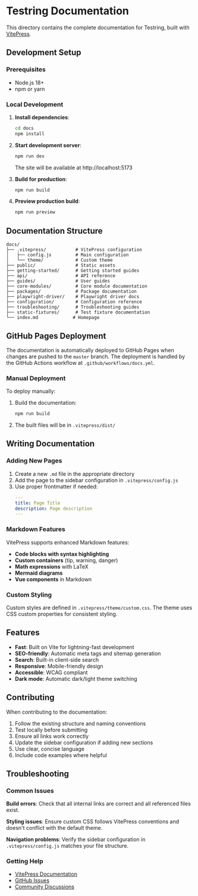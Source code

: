 # Testring Documentation

This directory contains the complete documentation for Testring, built with [VitePress](https://vitepress.dev/).

## Development Setup

### Prerequisites

- Node.js 18+ 
- npm or yarn

### Local Development

1. **Install dependencies**:
   ```bash
   cd docs
   npm install
   ```

2. **Start development server**:
   ```bash
   npm run dev
   ```
   The site will be available at http://localhost:5173

3. **Build for production**:
   ```bash
   npm run build
   ```

4. **Preview production build**:
   ```bash
   npm run preview
   ```

## Documentation Structure

```
docs/
├── .vitepress/           # VitePress configuration
│   ├── config.js         # Main configuration
│   └── theme/            # Custom theme
├── public/               # Static assets
├── getting-started/      # Getting started guides
├── api/                  # API reference
├── guides/               # User guides
├── core-modules/         # Core module documentation
├── packages/             # Package documentation
├── playwright-driver/    # Playwright driver docs
├── configuration/        # Configuration reference
├── troubleshooting/      # Troubleshooting guides
├── static-fixtures/      # Test fixture documentation
└── index.md             # Homepage
```

## GitHub Pages Deployment

The documentation is automatically deployed to GitHub Pages when changes are pushed to the `master` branch. The deployment is handled by the GitHub Actions workflow at `.github/workflows/docs.yml`.

### Manual Deployment

To deploy manually:

1. Build the documentation:
   ```bash
   npm run build
   ```

2. The built files will be in `.vitepress/dist/`

## Writing Documentation

### Adding New Pages

1. Create a new `.md` file in the appropriate directory
2. Add the page to the sidebar configuration in `.vitepress/config.js`
3. Use proper frontmatter if needed:
   ```yaml
   ---
   title: Page Title
   description: Page description
   ---
   ```

### Markdown Features

VitePress supports enhanced Markdown features:

- **Code blocks with syntax highlighting**
- **Custom containers** (tip, warning, danger)
- **Math expressions** with LaTeX
- **Mermaid diagrams**
- **Vue components** in Markdown

### Custom Styling

Custom styles are defined in `.vitepress/theme/custom.css`. The theme uses CSS custom properties for consistent styling.

## Features

- **Fast**: Built on Vite for lightning-fast development
- **SEO-friendly**: Automatic meta tags and sitemap generation
- **Search**: Built-in client-side search
- **Responsive**: Mobile-friendly design
- **Accessible**: WCAG compliant
- **Dark mode**: Automatic dark/light theme switching

## Contributing

When contributing to the documentation:

1. Follow the existing structure and naming conventions
2. Test locally before submitting
3. Ensure all links work correctly
4. Update the sidebar configuration if adding new sections
5. Use clear, concise language
6. Include code examples where helpful

## Troubleshooting

### Common Issues

**Build errors**: Check that all internal links are correct and all referenced files exist.

**Styling issues**: Ensure custom CSS follows VitePress conventions and doesn't conflict with the default theme.

**Navigation problems**: Verify the sidebar configuration in `.vitepress/config.js` matches your file structure.

### Getting Help

- [VitePress Documentation](https://vitepress.dev/)
- [GitHub Issues](https://github.com/ringcentral/testring/issues)
- [Community Discussions](https://github.com/ringcentral/testring/discussions)
